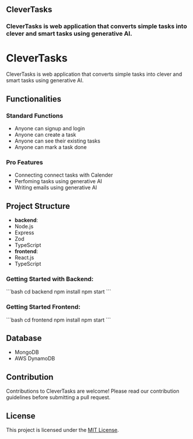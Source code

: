 ## CleverTasks

### CleverTasks is web application that converts simple tasks into clever and smart tasks using generative AI.

# CleverTasks

CleverTasks is web application that converts simple tasks into clever and smart tasks using generative AI.

## Functionalities
### Standard Functions
- Anyone can signup and login
- Anyone can create a task
- Anyone can see their existing tasks
- Anyone can mark a task done
### Pro Features
- Connecting connect tasks with Calender
- Perfoming tasks using generative AI
- Writing emails using generative AI


## Project Structure

- **backend**:
- Node.js
- Express
- Zod
- TypeScript
- **frontend**:
- React.js
- TypeScript

### Getting Started with Backend:

\`\`\`bash
cd backend
npm install
npm start
\`\`\`

### Getting Started Frontend:

\`\`\`bash
cd frontend
npm install
npm start
\`\`\`

## Database

- MongoDB
- AWS DynamoDB

## Contribution

Contributions to CleverTasks are welcome! Please read our contribution guidelines before submitting a pull request.

## License

This project is licensed under the [MIT License](LICENSE).
